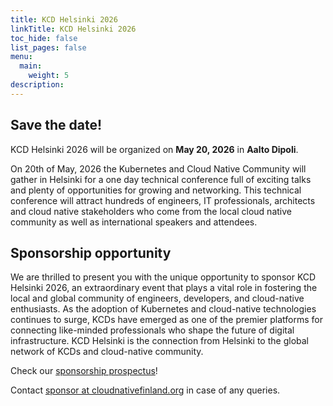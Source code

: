 ```yaml
---
title: KCD Helsinki 2026
linkTitle: KCD Helsinki 2026
toc_hide: false
list_pages: false
menu:
  main:
    weight: 5
description: 
---
```


## Save the date!

KCD Helsinki 2026 will be organized on **May 20, 2026** in **Aalto Dipoli**.

On 20th of May, 2026 the Kubernetes and Cloud Native Community will gather in Helsinki for a one day technical
conference full of exciting talks and plenty of opportunities for growing and networking. This technical conference will
attract hundreds of engineers, IT professionals, architects and cloud native stakeholders who come from the local cloud
native community as well as international speakers and attendees.

## Sponsorship opportunity

We are thrilled to present you with the unique opportunity to sponsor KCD Helsinki 2026, an extraordinary event that
plays a vital role in fostering the local and global community of engineers, developers, and cloud-native enthusiasts.
As the adoption of Kubernetes and cloud-native technologies continues to surge, KCDs have emerged as one of the premier
platforms for connecting like-minded professionals who shape the future of digital infrastructure. KCD Helsinki is the
connection from Helsinki to the global network of KCDs and cloud-native community.  

Check our [sponsorship prospectus](https://www.canva.com/design/DAGyGVxjIwg/o3qiyrPTE6fA1fFA4srNjw/view?utm_content=DAGyGVxjIwg&utm_campaign=designshare&utm_medium=link2&utm_source=uniquelinks&utlId=hbc4247c13a)!

Contact [sponsor at cloudnativefinland.org](mailto:sponsor@cloudnativefinland.org) in case of any queries.   
